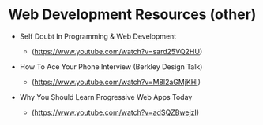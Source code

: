 # Web Development Resources (other)

- Self Doubt In Programming & Web Development
  * (https://www.youtube.com/watch?v=sard25VQ2HU)
  
- How To Ace Your Phone Interview (Berkley Design Talk)
  * (https://www.youtube.com/watch?v=M8l2aGMjKHI)
  
- Why You Should Learn Progressive Web Apps Today
  * (https://www.youtube.com/watch?v=adSQZBwejzI)
